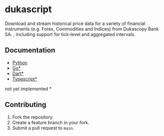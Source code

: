 # dukascript

Download and stream historical price data for a variety of financial instruments (e.g. Forex, Commodities and Indices) from Dukascopy Bank SA. , including support for tick-level and aggregated intervals.

## Documentation
- [Python](./python)
- [Go*](./go)
- [Dart*](./dart)
- [Typescript*](./typecsript)

not yet implemented *

## Contributing
1. Fork the repository.
2. Create a feature branch in your fork.
3. Submit a pull request to `main`.
